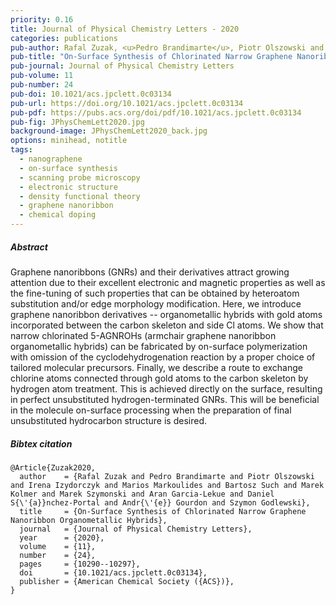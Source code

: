 ```yaml
---
priority: 0.16
title: Journal of Physical Chemistry Letters - 2020
categories: publications
pub-author: Rafal Zuzak, <u>Pedro Brandimarte</u>, Piotr Olszowski and Irena Izydorczyk and Marios Markoulides and Bartosz Such, Marek Kolmer, Marek Szymonski, Aran Garcia-Lekue, André Gourdon, and Szymon Godlewski
pub-title: "On-Surface Synthesis of Chlorinated Narrow Graphene Nanoribbon Organometallic Hybrids"
pub-journal: Journal of Physical Chemistry Letters
pub-volume: 11
pub-number: 24
pub-doi: 10.1021/acs.jpclett.0c03134
pub-url: https://doi.org/10.1021/acs.jpclett.0c03134
pub-pdf: https://pubs.acs.org/doi/pdf/10.1021/acs.jpclett.0c03134
pub-fig: JPhysChemLett2020.jpg
background-image: JPhysChemLett2020_back.jpg
options: minihead, notitle
tags:
  - nanographene
  - on-surface synthesis
  - scanning probe microscopy
  - electronic structure
  - density functional theory
  - graphene nanoribbon
  - chemical doping
---
```


##### Abstract

Graphene nanoribbons (GNRs) and their derivatives attract growing attention due to their excellent electronic and magnetic properties as well as the fine-tuning of such properties that can be obtained by heteroatom substitution and/or edge morphology modification.
Here, we introduce graphene nanoribbon derivatives -- organometallic hybrids with gold atoms incorporated between the carbon skeleton and side Cl atoms.
We show that narrow chlorinated 5-AGNROHs (armchair graphene nanoribbon organometallic hybrids) can be fabricated by on-surface polymerization with omission of the cyclodehydrogenation reaction by a proper choice of tailored molecular precursors.
Finally, we describe a route to exchange chlorine atoms connected through gold atoms to the carbon skeleton by hydrogen atom treatment.
This is achieved directly on the surface, resulting in perfect unsubstituted hydrogen-terminated GNRs.
This will be beneficial in the molecule on-surface processing when the preparation of final unsubstituted hydrocarbon structure is desired.

##### Bibtex citation

```
@Article{Zuzak2020,
  author    = {Rafal Zuzak and Pedro Brandimarte and Piotr Olszowski and Irena Izydorczyk and Marios Markoulides and Bartosz Such and Marek Kolmer and Marek Szymonski and Aran Garcia-Lekue and Daniel S{\'{a}}nchez-Portal and Andr{\'{e}} Gourdon and Szymon Godlewski},
  title     = {On-Surface Synthesis of Chlorinated Narrow Graphene Nanoribbon Organometallic Hybrids},
  journal   = {Journal of Physical Chemistry Letters},
  year      = {2020},
  volume    = {11},
  number    = {24},
  pages     = {10290--10297},
  doi       = {10.1021/acs.jpclett.0c03134},
  publisher = {American Chemical Society ({ACS})},
}
```
